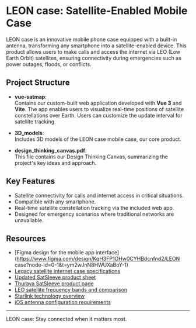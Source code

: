 # LEON case: Satellite-Enabled Mobile Case

LEON case is an innovative mobile phone case equipped with a built-in antenna, transforming any smartphone into a satellite-enabled device. This product allows users to make calls and access the internet via LEO (Low Earth Orbit) satellites, ensuring connectivity during emergencies such as power outages, floods, or conflicts.
## Project Structure

- **vue-satmap**:  
    Contains our custom-built web application developed with **Vue 3** and **Vite**. The app enables users to visualize real-time positions of satellite constellations over Earth. Users can customize the update interval for satellite tracking.

- **3D_models**:  
    Includes 3D models of the LEON case mobile case, our core product.

- **design_thinking_canvas.pdf**:  
    This file contains our Design Thinking Canvas, summarizing the project's key ideas and approach.

## Key Features

- Satellite connectivity for calls and internet access in critical situations.
- Compatible with any smartphone.
- Real-time satellite constellation tracking via the included web app.
- Designed for emergency scenarios where traditional networks are unavailable.

## Resources

- [Figma design for the mobile app interface](https://www.figma.com/design/KqH3FP1OHw0CYHBdcnfnd2/LEON case?node-id=0-1&t=ym2wJnN8HWUXaBoY-1)
- [Legacy satellite internet case specifications](https://www.thuraya.com/-/media/thuraya/rebranded/satsleeve---satellite-phone-comparison-sheet.ashx)
- [Updated SatSleeve product sheet](https://www.thuraya.com/-/media/thuraya/rebranded/updated---jul-2023/satsleeve.ashx)
- [Thuraya SatSleeve product page](https://www.thuraya.com/en/products-list/legacy/thuraya-satsleeve)
- [LEO satellite frequency bands and comparison](https://www.dynamicengineers.com/content/what-is-the-frequency-bands-of-leo-satellite-constellation-operating-on-what-is-the-difference-between-leo-and-traditional-satellite-)
- [Starlink technology overview](https://www.starlink.com/us/technology)
- [iOS antenna configuration requirements](https://www.xatakamovil.com/apple/certificacion-mfi-para-iphone-que-que-significa-como-saber-accesorio-tiene-etiqueta-apple)

---

LEON case: Stay connected when it matters most.
